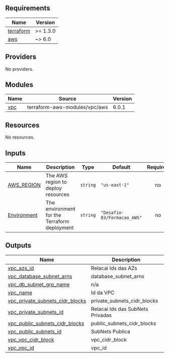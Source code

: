 <!-- BEGIN_TF_DOCS -->
<!-- END_TF_DOCS -->
<!-- BEGINNING OF PRE-COMMIT-TERRAFORM DOCS HOOK -->
## Requirements

| Name | Version |
|------|---------|
| <a name="requirement_terraform"></a> [terraform](#requirement\_terraform) | >= 1.3.0 |
| <a name="requirement_aws"></a> [aws](#requirement\_aws) | ~> 6.0 |

## Providers

No providers.

## Modules

| Name | Source | Version |
|------|--------|---------|
| <a name="module_vpc"></a> [vpc](#module\_vpc) | terraform-aws-modules/vpc/aws | 6.0.1 |

## Resources

No resources.

## Inputs

| Name | Description | Type | Default | Required |
|------|-------------|------|---------|:--------:|
| <a name="input_AWS_REGION"></a> [AWS\_REGION](#input\_AWS\_REGION) | The AWS region to deploy resources | `string` | `"us-east-1"` | no |
| <a name="input_Environment"></a> [Environment](#input\_Environment) | The environment for the Terraform deployment | `string` | `"Desafio-03/Formacao_AWS"` | no |

## Outputs

| Name | Description |
|------|-------------|
| <a name="output_vpc_azs_id"></a> [vpc\_azs\_id](#output\_vpc\_azs\_id) | Relacai Ids das AZs |
| <a name="output_vpc_database_subnet_arns"></a> [vpc\_database\_subnet\_arns](#output\_vpc\_database\_subnet\_arns) | database\_subnet\_arns |
| <a name="output_vpc_db_subnet_grp_name"></a> [vpc\_db\_subnet\_grp\_name](#output\_vpc\_db\_subnet\_grp\_name) | n/a |
| <a name="output_vpc_name"></a> [vpc\_name](#output\_vpc\_name) | Id da VPC |
| <a name="output_vpc_private_subnets_cidr_blocks"></a> [vpc\_private\_subnets\_cidr\_blocks](#output\_vpc\_private\_subnets\_cidr\_blocks) | private\_subnets\_cidr\_blocks |
| <a name="output_vpc_private_subnets_id"></a> [vpc\_private\_subnets\_id](#output\_vpc\_private\_subnets\_id) | Relacai Ids das SubNets Privadas |
| <a name="output_vpc_public_subnets_cidr_blocks"></a> [vpc\_public\_subnets\_cidr\_blocks](#output\_vpc\_public\_subnets\_cidr\_blocks) | public\_subnets\_cidr\_blocks |
| <a name="output_vpc_public_subnets_id"></a> [vpc\_public\_subnets\_id](#output\_vpc\_public\_subnets\_id) | SubNets Publica |
| <a name="output_vpc_vpc_cidr_block"></a> [vpc\_vpc\_cidr\_block](#output\_vpc\_vpc\_cidr\_block) | vpc\_cidr\_block |
| <a name="output_vpc_vpc_id"></a> [vpc\_vpc\_id](#output\_vpc\_vpc\_id) | vpc\_id |
<!-- END OF PRE-COMMIT-TERRAFORM DOCS HOOK -->
